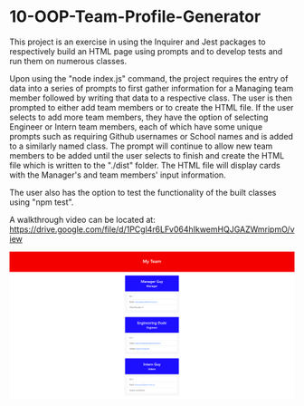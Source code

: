 # 10-OOP-Team-Profile-Generator

This project is an exercise in using the Inquirer and Jest packages to respectively build an HTML page using prompts and to develop tests and run them on numerous classes.

Upon using the "node index.js" command, the project requires the entry of data into a series of prompts to first gather information for a Managing team member followed by writing that data to a respective class. The user is then prompted to either add team members or to create the HTML file. If the user selects to add more team members, they have the option of selecting Engineer or Intern team members, each of which have some unique prompts such as requiring Github usernames or School names and is added to a similarly named class. The prompt will continue to allow new team members to be added until the user selects to finish and create the HTML file which is written to the "./dist" folder. The HTML file will display cards with the Manager's and team members' input information.

The user also has the option to test the functionality of the built classes using "npm test".

A walkthrough video can be located at: https://drive.google.com/file/d/1PCgl4r6LFv064hIkwemHQJGAZWmripmO/view

![example-screenshot](https://github.com/Danqest/10-OOP-Team-Profile-Generator/blob/main/assets/images/screenshot-team.png)